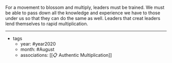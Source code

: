 For a movement to blossom and multiply, leaders must be trained. We must be able to pass down all the knowledge and experience we have to those under us so that they can do the same as well. Leaders that creat leaders lend themselves to rapid multiplication.

---

- tags
	- year: #year2020
	- month: #August
	- associations: [[📋  Authentic Multiplication]]